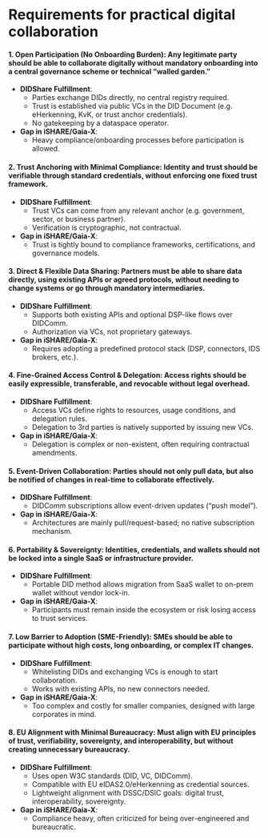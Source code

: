 # Requirements for practical digital collaboration

#### 1. Open Participation (No Onboarding Burden): Any legitimate party should be able to collaborate digitally without mandatory onboarding into a central governance scheme or technical “walled garden.”
- **DIDShare Fulfillment**:
  - Parties exchange DIDs directly, no central registry required.
  - Trust is established via public VCs in the DID Document (e.g. eHerkenning, KvK, or trust anchor credentials).
  - No gatekeeping by a dataspace operator.
- **Gap in iSHARE/Gaia-X**:
  - Heavy compliance/onboarding processes before participation is allowed.


#### 2. Trust Anchoring with Minimal Compliance: Identity and trust should be verifiable through standard credentials, without enforcing one fixed trust framework.
- **DIDShare Fulfillment**:
  - Trust VCs can come from any relevant anchor (e.g. government, sector, or business partner).
  - Verification is cryptographic, not contractual.
- **Gap in iSHARE/Gaia-X**:
  - Trust is tightly bound to compliance frameworks, certifications, and governance models.


#### 3. Direct & Flexible Data Sharing: Partners must be able to share data directly, using existing APIs or agreed protocols, without needing to change systems or go through mandatory intermediaries.
- **DIDShare Fulfillment**:
  - Supports both existing APIs and optional DSP-like flows over DIDComm.
  - Authorization via VCs, not proprietary gateways.
- **Gap in iSHARE/Gaia-X**:
  - Requires adopting a predefined protocol stack (DSP, connectors, IDS brokers, etc.).


#### 4. Fine-Grained Access Control & Delegation: Access rights should be easily expressible, transferable, and revocable without legal overhead.
- **DIDShare Fulfillment**:
  - Access VCs define rights to resources, usage conditions, and delegation rules.
  - Delegation to 3rd parties is natively supported by issuing new VCs.
- **Gap in iSHARE/Gaia-X**:
  - Delegation is complex or non-existent, often requiring contractual amendments.


#### 5. Event-Driven Collaboration: Parties should not only pull data, but also be notified of changes in real-time to collaborate effectively.
- **DIDShare Fulfillment**:
  - DIDComm subscriptions allow event-driven updates (“push model”).
- **Gap in iSHARE/Gaia-X**:
  - Architectures are mainly pull/request-based; no native subscription mechanism.


#### 6. Portability & Sovereignty: Identities, credentials, and wallets should not be locked into a single SaaS or infrastructure provider.
- **DIDShare Fulfillment**:
  - Portable DID method allows migration from SaaS wallet to on-prem wallet without vendor lock-in.
- **Gap in iSHARE/Gaia-X**:
  - Participants must remain inside the ecosystem or risk losing access to trust services.


#### 7. Low Barrier to Adoption (SME-Friendly): SMEs should be able to participate without high costs, long onboarding, or complex IT changes.
- **DIDShare Fulfillment**:
  - Whitelisting DIDs and exchanging VCs is enough to start collaboration.
  - Works with existing APIs, no new connectors needed.
- **Gap in iSHARE/Gaia-X**:
  - Too complex and costly for smaller companies, designed with large corporates in mind.


#### 8. EU Alignment with Minimal Bureaucracy: Must align with EU principles of trust, verifiability, sovereignty, and interoperability, but without creating unnecessary bureaucracy.
- **DIDShare Fulfillment**:
  - Uses open W3C standards (DID, VC, DIDComm).
  - Compatible with EU eIDAS2.0/eHerkenning as credential sources.
  - Lightweight alignment with DSSC/DSIC goals: digital trust, interoperability, sovereignty.
- **Gap in iSHARE/Gaia-X**:
  - Compliance heavy, often criticized for being over-engineered and bureaucratic.
